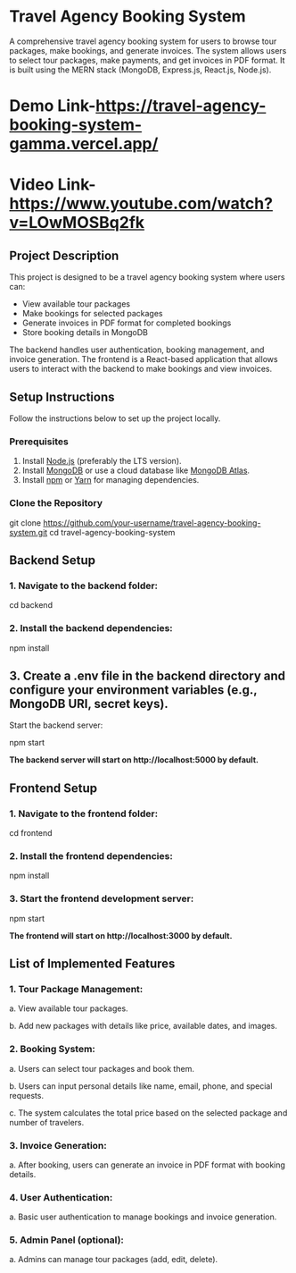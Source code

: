 # Travel Agency Booking System

A comprehensive travel agency booking system for users to browse tour packages, make bookings, and generate invoices. The system allows users to select tour packages, make payments, and get invoices in PDF format. It is built using the MERN stack (MongoDB, Express.js, React.js, Node.js).

# Demo Link-https://travel-agency-booking-system-gamma.vercel.app/
# Video Link- https://www.youtube.com/watch?v=LOwMOSBq2fk

## Project Description

This project is designed to be a travel agency booking system where users can:

- View available tour packages
- Make bookings for selected packages
- Generate invoices in PDF format for completed bookings
- Store booking details in MongoDB

The backend handles user authentication, booking management, and invoice generation. The frontend is a React-based application that allows users to interact with the backend to make bookings and view invoices.

## Setup Instructions

Follow the instructions below to set up the project locally.

### Prerequisites

1. Install [Node.js](https://nodejs.org/) (preferably the LTS version).
2. Install [MongoDB](https://www.mongodb.com/) or use a cloud database like [MongoDB Atlas](https://www.mongodb.com/cloud/atlas).
3. Install [npm](https://www.npmjs.com/) or [Yarn](https://yarnpkg.com/) for managing dependencies.

### Clone the Repository
git clone https://github.com/your-username/travel-agency-booking-system.git
cd travel-agency-booking-system

## Backend Setup

### 1. Navigate to the backend folder:

cd backend

### 2. Install the backend dependencies:


npm install

## 3. Create a .env file in the backend directory and configure your environment variables (e.g., MongoDB URI, secret keys).


<p>Start the backend server:</p>

npm start

<b>The backend server will start on http://localhost:5000 by default.</b>

## Frontend Setup

### 1. Navigate to the frontend folder:


cd frontend
### 2. Install the frontend dependencies:

npm install

### 3. Start the frontend development server:


npm start

<b>The frontend will start on http://localhost:3000 by default.</b>

## List of Implemented Features

### 1. Tour Package Management:

a. View available tour packages.

b. Add new packages with details like price, available dates, and images.

### 2. Booking System:

a. Users can select tour packages and book them.

b. Users can input personal details like name, email, phone, and special requests.

c. The system calculates the total price based on the selected package and number of travelers.

### 3. Invoice Generation:

a. After booking, users can generate an invoice in PDF format with booking details.

### 4. User Authentication:

a. Basic user authentication to manage bookings and invoice generation.

### 5. Admin Panel (optional):

a. Admins can manage tour packages (add, edit, delete).




